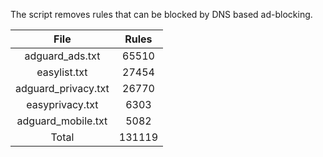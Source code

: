 The script removes rules that can be blocked by DNS based ad-blocking.


| File | Rules |
|:----:|:-----:|
| adguard_ads.txt | 65510 |
| easylist.txt | 27454 |
| adguard_privacy.txt | 26770 |
| easyprivacy.txt | 6303 |
| adguard_mobile.txt | 5082 |
| Total | 131119 |